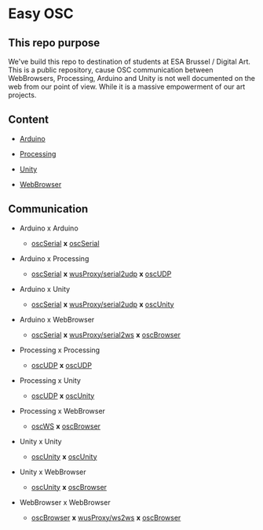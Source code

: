 # Easy OSC

## This repo purpose

We've build this repo to destination of students at ESA Brussel / Digital Art. This is a public repository, cause OSC communication between WebBrowsers, Processing, Arduino and Unity is not well documented on the web from our point of view. While it is a massive empowerment of our art projects. 

## Content

- [Arduino](./arduino)

- [Processing](./processing)

- [Unity](./unity)

- [WebBrowser](./webBrowser)

## Communication

- Arduino x Arduino
  
  - [oscSerial](./arduino#oscSerial) **x** [oscSerial](./arduino#oscSerial)

- Arduino x Processing
  
  - [oscSerial](./arduino#oscSerial) **x** [wusProxy/serial2udp](./wusProxy#serial2udp) **x** [oscUDP](./processing#udp)

- Arduino x Unity
  
  - [oscSerial](./arduino#oscSerial) **x** [wusProxy/serial2udp](./wusProxy#serial2udp) **x** [oscUnity](./unity#udp)

- Arduino x WebBrowser
  
  - [oscSerial](./arduino#oscSerial) **x** [wusProxy/serial2ws](./wusProxy#serial2ws) **x** [oscBrowser](./webBrowser)

- Processing x Processing
  
  - [oscUDP](./processing#udp) **x** [oscUDP](./processing#udp)

- Processing x Unity
  
  - [oscUDP](./processing#udp) **x** [oscUnity](./unity#udp)

- Processing x WebBrowser
  
  - [oscWS](./processing#ws) **x** [oscBrowser](./webBrowser)

- Unity x Unity
  
  - [oscUnity](./unity#udp) **x** [oscUnity](./unity#udp)

- Unity x WebBrowser
  
  - [oscUnity](./unity#ws) **x** [oscBrowser](./webBrowser)

- WebBrowser x WebBrowser
  
  - [oscBrowser](./webBrowser) **x** [wusProxy/ws2ws](./wusProxy#ws2ws) **x** [oscBrowser](./webBrowser)
